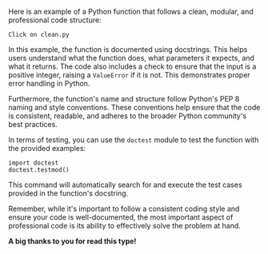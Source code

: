 Here is an example of a Python function that follows a clean, modular, and professional code structure:

`Click on clean.py`

In this example, the function is documented using docstrings. This helps users understand what the function does, what parameters it expects, and what it returns. The code also includes a check to ensure that the input is a positive integer, raising a `ValueError` if it is not. This demonstrates proper error handling in Python.

Furthermore, the function's name and structure follow Python's PEP 8 naming and style conventions. These conventions help ensure that the code is consistent, readable, and adheres to the broader Python community's best practices.

In terms of testing, you can use the `doctest` module to test the function with the provided examples:

``` text copy
import doctest
doctest.testmod()
```

This command will automatically search for and execute the test cases provided in the function's docstring.

Remember, while it's important to follow a consistent coding style and ensure your code is well-documented, the most important aspect of professional code is its ability to effectively solve the problem at hand.

**A big thanks to you for read this type!**